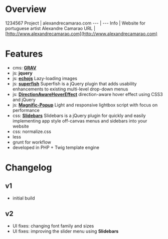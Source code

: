 # Overview
1234567
Project | alexandrecamarao.com
--- | ---
Info | Website for portuguese artist Alexandre Camarao
URL | [http://www.alexandrecamarao.com](http://www.alexandrecamarao.com)

# Features
- cms: [**GRAV**](http://getgrav.org/)
- js: **jquery**
- js: [**echojs**](https://github.com/toddmotto/echo/) Lazy-loading images
- js: [**superfish**](https://github.com/joeldbirch/superfish/) Superfish is a jQuery plugin that adds usability enhancements to existing multi-level drop-down menus
- js: [**DirectionAwareHoverEffect**](https://github.com/codrops/DirectionAwareHoverEffect/) direction-aware hover effect using CSS3 and jQuery
- js: [**Magnific-Popup**](https://github.com/dimsemenov/Magnific-Popup/) Light and responsive lightbox script with focus on performance
- css: [**Slidebars**](http://plugins.adchsm.me/slidebars) Slidebars is a jQuery plugin for quickly and easily implementing app style off-canvas menus and sidebars into your website
- css: normalize.css
- less
- grunt for workflow
- developed in PHP + Twig template engine


# Changelog

## v1
- initial build

## v2
- UI fixes: changing font family and sizes
- UI fixes: improving the slider menu using **Slidebars**
